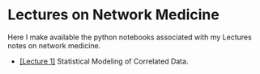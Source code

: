 # Lectures on Network Medicine
Here I make available the python notebooks associated with my Lectures notes on network medicine.

* [[Lecture 1]](notebooks/Lecture_CorrelatedData.ipynb)  Statistical Modeling of Correlated Data.
